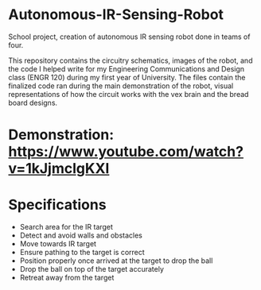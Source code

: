 # Autonomous-IR-Sensing-Robot
School project, creation of autonomous IR sensing robot done in teams of four. 

This repository contains the circuitry schematics, images of the robot, and the code I helped write for my Engineering Communications and Design class (ENGR 120) during my first year of University. The files contain the finalized code ran during the main demonstration of the robot, visual representations of how the circuit works with the vex brain and the bread board designs.

# Demonstration: https://www.youtube.com/watch?v=1kJjmclgKXI

# Specifications
- Search area for the IR target
- Detect and avoid walls and obstacles
- Move towards IR target
- Ensure pathing to the target is correct
- Position properly once arrived at the target to drop the ball
- Drop the ball on top of the target accurately
- Retreat away from the target
